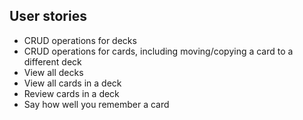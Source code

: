 ## User stories

- CRUD operations for decks
- CRUD operations for cards, including moving/copying a card to a different deck
- View all decks
- View all cards in a deck 
- Review cards in a deck
- Say how well you remember a card

